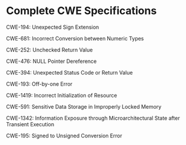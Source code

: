 

# Complete CWE Specifications

CWE-194: Unexpected Sign Extension

CWE-681: Incorrect Conversion between Numeric Types

CWE-252: Unchecked Return Value

CWE-476: NULL Pointer Dereference

CWE-394: Unexpected Status Code or Return Value

CWE-193: Off-by-one Error

CWE-1419: Incorrect Initialization of Resource

CWE-591: Sensitive Data Storage in Improperly Locked Memory

CWE-1342: Information Exposure through Microarchitectural State after Transient Execution

CWE-195: Signed to Unsigned Conversion Error